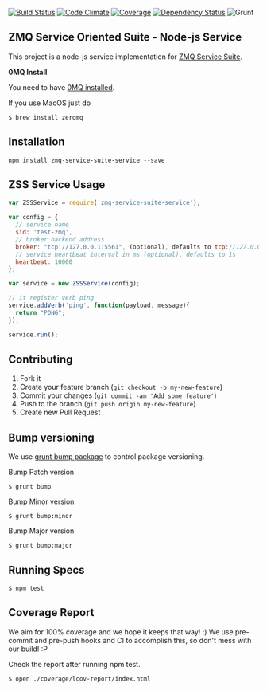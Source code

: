 [![Build Status](https://travis-ci.org/pjanuario/zmq-service-suite-service-js.svg?branch=master)](https://travis-ci.org/pjanuario/zmq-service-suite-service-js)
[![Code Climate](https://codeclimate.com/github/pjanuario/zmq-service-suite-service-js.png)](https://codeclimate.com/github/pjanuario/zmq-service-suite-service-js)
[![Coverage](https://codeclimate.com/github/pjanuario/zmq-service-suite-service-js/coverage.png)](https://codeclimate.com/github/pjanuario/zmq-service-suite-service-js)
[![Dependency Status](https://gemnasium.com/pjanuario/zmq-service-suite-service-js.svg)](https://gemnasium.com/pjanuario/zmq-service-suite-service-js)
![Grunt](https://cdn.gruntjs.com/builtwith.png)

## ZMQ Service Oriented Suite - Node-js Service

This project is a node-js service implementation for [ZMQ Service Suite](http://pjanuario.github.io/zmq-service-suite-specs/).

**0MQ Install**

You need to have [0MQ installed](http://zeromq.org/area:download).

If you use MacOS just do

    $ brew install zeromq

## Installation

    npm install zmq-service-suite-service --save

## ZSS Service Usage

```javascript
var ZSSService = require('zmq-service-suite-service');

var config = {
  // service name
  sid: 'test-zmq',
  // broker backend address
  broker: "tcp://127.0.0.1:5561", (optional), defaults to tcp://127.0.0.1:5560
  // service heartbeat interval in ms (optional), defaults to 1s
  heartbeat: 10000
};

var service = new ZSSService(config);

// it register verb ping
service.addVerb('ping', function(payload, message){
  return "PONG";
});

service.run();

```

## Contributing

1. Fork it
2. Create your feature branch (`git checkout -b my-new-feature`)
3. Commit your changes (`git commit -am 'Add some feature'`)
4. Push to the branch (`git push origin my-new-feature`)
5. Create new Pull Request

## Bump versioning

We use [grunt bump package](https://www.npmjs.org/package/grunt-bump) to control package versioning.

Bump Patch version

    $ grunt bump

Bump Minor version

    $ grunt bump:minor

Bump Major version

    $ grunt bump:major

## Running Specs

    $ npm test

## Coverage Report

We aim for 100% coverage and we hope it keeps that way! :)
We use pre-commit and pre-push hooks and CI to accomplish this, so don't mess with our build! :P

Check the report after running npm test.

    $ open ./coverage/lcov-report/index.html
